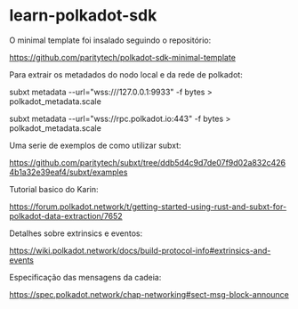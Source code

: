 # learn-polkadot-sdk


O minimal template foi insalado seguindo o repositório:

 https://github.com/paritytech/polkadot-sdk-minimal-template


Para extrair os metadados do nodo local e da rede de polkadot:

 subxt metadata --url="wss:///127.0.0.1:9933" -f bytes > polkadot_metadata.scale

 subxt metadata --url="wss://rpc.polkadot.io:443" -f bytes > polkadot_metadata.scale


Uma serie de exemplos de como utilizar subxt:

 https://github.com/paritytech/subxt/tree/ddb5d4c9d7de07f9d02a832c4264b1a32e39eaf4/subxt/examples


Tutorial basico do Karin:

 https://forum.polkadot.network/t/getting-started-using-rust-and-subxt-for-polkadot-data-extraction/7652


Detalhes sobre extrinsics e eventos:

 https://wiki.polkadot.network/docs/build-protocol-info#extrinsics-and-events


Especificação das mensagens da cadeia:

 https://spec.polkadot.network/chap-networking#sect-msg-block-announce



